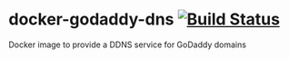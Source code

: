 # docker-godaddy-dns [![Build Status](https://drone.nwd.me/api/badges/dowdell/docker-godaddy-ddns/status.svg)](https://drone.nwd.me/dowdell/docker-godaddy-ddns)

Docker image to provide a DDNS service for GoDaddy domains

